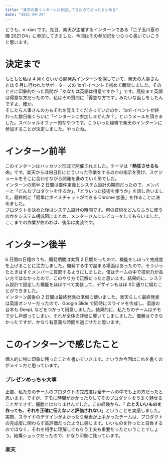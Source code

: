 ```yaml
---
title: "楽天の夏インターンに参加してきたのでざっとまとめる"
date: "2021-09-29"
---
```


どうも、o-xian です。先日、楽天が主催するインターンである「二子玉川夏の陣 2021 D4」に参加してきました。今回はその参加記をつらつら書いていこうと思います。

# 決定まで

もともと私は 4 月くらいから開発系インターンを探していて、楽天の人事さんとは 6 月に行われたサポーターズの 1on1 イベントで初めて面談しました。そのときに印象的だった質問が「あなたは英語は得意ですか？」です。高校まで英語は得意な方だったので、私はその質問に「得意な方です」みたいな返しをしたんですよ、確か。  
そしたら人事さんの方もそれを覚えてくださっていたのか、1on1 イベントが終わった数日後くらいに「インターンに参加しませんか？」というメールを頂きました。スペシャルオファー的なやつです。こういった経緯で楽天のインターンに参加することが決定しました。やったね。

# インターン前半

このインターンはハッカソン形式で開催されました。テーマは「**熱狂させるもの**」です。楽天からは何日目にどういった作業をするのかの指示を受け、スケジュールをそこに合わせながら開発を進めていく形でした。  
インターンの前半 2 日間は要件定義とシステム設計の期間だったので、メンバーと「どんなプロダクトを作るか」、「どういった技術を使うか」を話し合いました。最終的に「簡単にボイスチャットができる Chrome 拡張」を作ることに決めました。  
プロダクトを決めた後はシステム設計の時間です。何の技術をどんなふうに使うのかをシステム構成図にまとめ、メンターさんにレビューをしてもらいました。ここまでの作業が終われば、後半は実装です。

# インターン後半

6 日間の日程のうち、開発期間は実質 2 日間だったので、機能をしぼって完成度を上げることに注力しました。開発する中で詰まる場面はあったので、そういったときはすぐメンバーに質問するようにしました。僕はチームの中で技術力が高い方ではなかったので、このやり方で正解だったと思います。結果的に、システム設計で設定した機能をほぼすべて実装して、デザインもほぼ XD 通りに組むことができました。  
インターン最後の 2 日間は最終発表の準備に使いました。楽天らしく最終発表は英語オンリーだったので、Google Slide で同時にスライドを作成し、英語の台本も DeepL などをつかって用意しました。結果的に、私たちのチームはデモで少し戸惑ってしまい、それが全体の評価に響いてしましました。優勝はできなかったですが、かなり有意義な時間を過ごせたと思います。

# このインターンで感じたこと

個人的に特に印象に残ったことを書いていきます。というか今回はこれを書くのがメインだと思っています。

### プレゼンめっちゃ大事

正直、私たちのチームのプロダクトの完成度は全チームの中でも上の方だったと思います。ですが、デモに時間がかかったりしてそのプロダクトをうまく魅せることができず、優勝とはなりませんでした。この経験から、「 **たとえいいものを作っても、それを正確に伝えないと評価されない**」ということを実感しました。実際、スライドのデザインがよかったり発表が上手かったチームは、プロダクトの完成度に関わらず高評価だったように感じます。いいものを作ったと自負するのではなく、それを相手に理解してもらう工夫も重要だったということでしょう。結構ショックだったので、かなり印象に残っています。

### 楽天
